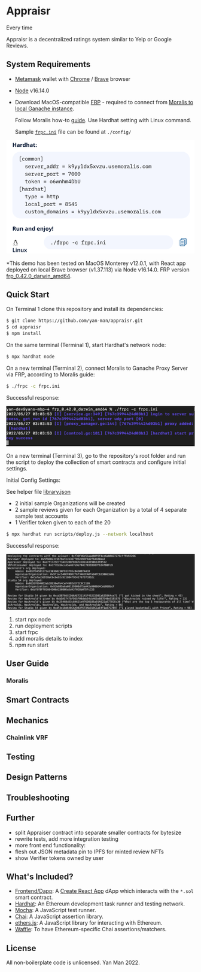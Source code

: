 # Appraisr

Every time

Appraisr is a decentralized ratings system similar to Yelp or Google Reviews.

## System Requirements

- [Metamask](https://metamask.io/) wallet with [Chrome](https://www.google.com/chrome/) / [Brave](https://brave.com/) browser

- [Node](https://nodejs.org/en/download/) v16.14.0

- Download MacOS-compatible [FRP](https://github.com/fatedier/frp/releases) - required to connect from [Moralis to local Ganache instance](https://docs.moralis.io/guides/deploy-and-track-erc20-events#connecting-moralis-to-your-local-ganache-instance).

  Follow Moralis how-to [guide](https://docs.moralis.io/guides/deploy-and-track-erc20-events#connecting-moralis-to-your-local-ganache-instance). Use Hardhat setting with Linux command.

  Sample [`frpc.ini`](./config/frpc.ini) file can be found at `./config/`

![FRPC](./README/FRPC.png)

\*This demo has been tested on MacOS Monterey v12.0.1, with React app deployed on local Brave browser (v1.37.113) via Node v16.14.0. FRP version [frp_0.42.0_darwin_amd64](https://github.com/fatedier/frp/releases).

## Quick Start

On Terminal 1 clone this repository and install its dependencies:

```sh
$ git clone https://github.com/yan-man/appraisr.git
$ cd appraisr
$ npm install
```

On the same terminal (Terminal 1), start Hardhat's network node:

```sh
$ npx hardhat node
```

On a new terminal (Terminal 2), connect Moralis to Ganache Proxy Server via FRP, according to Moralis guide:

```sh
$ ./frpc -c frpc.ini
```

Successful response:

![FRPC start](./README/frpc-start.png)

On a new terminal (Terminal 3), go to the repository's root folder and run the script to
deploy the collection of smart contracts and configure initial settings.

Initial Config Settings:

See helper file [library.json](./frontend/src/helpers/library.json)

- 2 initial sample Organizations will be created
- 2 sample reviews given for each Organization by a total of 4 separate sample test accounts
- 1 Verifier token given to each of the 20

```sh
$ npx hardhat run scripts/deploy.js --network localhost
```

Successful response:

![deploy-scripts](./README/deploy-scripts.png)

1. start npx node
2. run deployment scripts
3. start frpc
4. add moralis details to index
5. npm run start

## User Guide

### Moralis

## Smart Contracts

## Mechanics

### Chainlink VRF

## Testing

## Design Patterns

## Troubleshooting

## Further

- split Appraiser contract into separate smaller contracts for bytesize
- rewrite tests, add more integration testing
- more front end functionality:
- flesh out JSON metadata pin to IPFS for minted review NFTs
- show Verifier tokens owned by user

## What's Included?

- [Frontend/Dapp](./frontend): A [Create React App](https://github.com/facebook/create-react-app) dApp which interacts with the `*.sol` smart contract.
- [Hardhat](https://hardhat.org/): An Ethereum development task runner and testing network.
- [Mocha](https://mochajs.org/): A JavaScript test runner.
- [Chai](https://www.chaijs.com/): A JavaScript assertion library.
- [ethers.js](https://docs.ethers.io/v5/): A JavaScript library for interacting with Ethereum.
- [Waffle](https://github.com/EthWorks/Waffle/): To have Ethereum-specific Chai assertions/matchers.

## License

All non-boilerplate code is unlicensed. Yan Man 2022.
